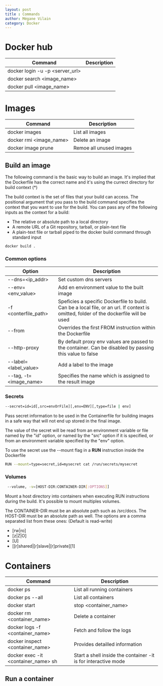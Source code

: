 ```yaml
---
layout: post
title : Commands
author: Mégane Vilain
category: Docker
---
```


# Docker hub

|Command|Description|
|---|---|
|docker login -u <username> -p <password> <server_url>||
|docker search <image_name>||
|docker pull <image_name>||

# Images

|Command|Description|
|---|---|
|docker images|List all images|
|docker rmi <image_name>| Delete an image|
|docker image prune| Remoe all unused images|

## Build an image

The following command is the basic way to build an image.
It's implied that the Dockerfile has the correct name and it's using the currect directory for build context (*)

The build context is the set of files that your build can access. The positional argument that you pass to the build command specifies the context that you want to use for the build.
You can pass any of the following inputs as the context for a build:

* The relative or absolute path to a local directory
* A remote URL of a Git repository, tarball, or plain-text file
* A plain-text file or tarball piped to the docker build command through standard input

```bash
docker build .
```

### Common options 

|Option|Description|
|---|---|
|--dns=<ip_addr>|Set custom dns servers|
|--env=<env_value>|Add en environment value to the built image|
|-f <conterfile_path>|Speficies a specific Dockerfile to build. Can be a local file, or an url. If context is omitted, folder of the dockerfile will be used|
|--from|Overrides the first FROM instruction within the Dockerfile|
|--http-proxy|By default proxy env values are passed to the container. Can be disabled by passing this value to false|
|--label=<label_value>|Add a label to the image|
|--tag, -t=<image_name>|Specifies the name which is assigned to the result image|

### Secrets

```bash
--secret=id=id[,src=envOrFile][,env=ENV][,type=file | env]
```
Pass  secret  information to be used in the Containerfile for building images in a safe way that will not end up stored in the final image.

The value of the secret will be read  from an  environment  variable  or  file  named  by  the  "id"  option,  or named by the "src" option if it is specified, or from an environment variable specified by the "env" option.

To use the secret use the --mount flag in a **RUN** instruction inside the Dockerfile

```bash
RUN --mount=type=secret,id=mysecret cat /run/secrets/mysecret
```
### Volumes

```bash
 --volume, -v=[HOST-DIR:CONTAINER-DIR[:OPTIONS]]
```
Mount a host directory into containers when executing RUN instructions during the build.
It's possible to mount multiples volumes.

The CONTAINER-DIR must be an absolute path such as /src/docs. The HOST-DIR must be an  absolute  path  as well.
The options are a comma separated list from these ones: (Default is read-write)

* [rw|ro]
* [z|Z|O]
* [U]
* [[r]shared|[r]slave|[r]private][1]

# Containers

|Command|Description|
|---|---|
|docker ps| List all running containers|
|docker ps --all| List all containers|
|docker start|stop <container_name>|Start or stop a container|
|docker rm <container_name>|Delete a container|
|docker logs -f <container_name>|Fetch and follow the logs|
|docker inspect <container_name>|Provides detailled information|
|docker exec -it <container_name> sh|Start a shell inside the container -it is for interactive mode

## Run a container
